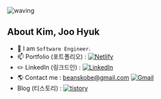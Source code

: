 ![waving](https://capsule-render.vercel.app/api?type=waving&height=150&text=Backend-Developer&fontAlign=60&fontAlignY=35&color=gradient)

## About Kim, Joo Hyuk
- 🌱 I am `Software Engineer`.
- 📫 Portfolio (포트폴리오) : <a style="height: 25px; " href="https://romantic-golick-a520aa.netlify.app">![Netlify](https://img.shields.io/badge/Netlify-00C7B7.svg?style=flat-square&logo=Netlify&logoColor=white)</a>
- ✏️ LinkedIn (링크드인) : <a style="height: 25px; " href="https://www.linkedin.com/in/joo-hyuk-kim/">![LinkedIn](https://img.shields.io/badge/LinkedIn-0077B5?style=for-the-badge&logo=linkedin&logoColor=white)</a>
- 🌎 Contact me : beanskobe@gmail.com <a style="height: 25px; " href="https://gmail.com">![Gmail](https://img.shields.io/badge/Gmail-D14836?style=for-the-badge&logo=gmail&logoColor=white)</a>
- Blog (티스토리) : <a style="height: 25px; " href="https://vince-kim.tistory.com/">![tistory](https://upload.wikimedia.org/wikipedia/commons/3/3f/Tistory_logo.png)</a>
